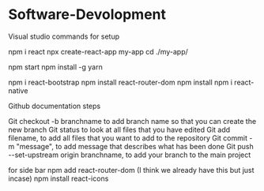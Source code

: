 # Software-Devolopment
Visual studio commands for setup

npm i react
npx create-react-app my-app
cd ./my-app/

npm start
npm install -g yarn

npm i react-bootstrap
npm install react-router-dom
npm install
npm i react-native


Github documentation steps

Git checkout -b branchname to add branch name so that you can create the new branch 
Git status to look at all files that you have edited 
Git add filename, to add all files that you want to add to the repository 
Git commit -m "message", to add message that describes what has been done 
Git push --set-upstream origin branchname, to add your branch to the main project 


for side bar
npm add react-router-dom (I think we already have this but just incase)
npm install react-icons
